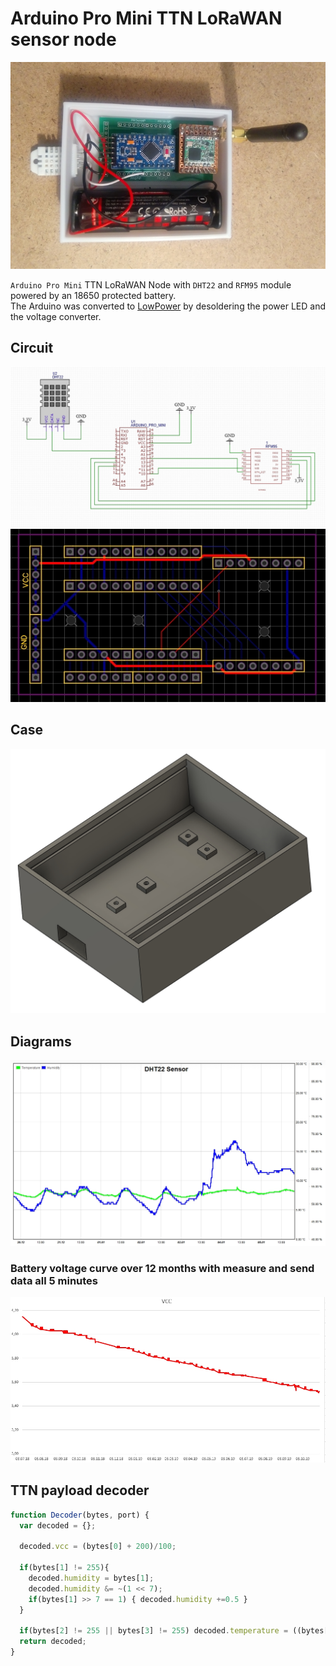 # Arduino Pro Mini TTN LoRaWAN sensor node

<img src="img/case_open.jpg">

`Arduino Pro Mini` TTN LoRaWAN Node with `DHT22` and `RFM95` module powered by an 18650 protected battery.  
The Arduino was converted to [LowPower](https://jackgruber.github.io/2019-12-27-Low-power-Arduino-Pro-Mini/) by desoldering the power LED and the voltage converter.

## Circuit

<img src="img/circuit.jpg">
<img src="gerber/promini_rfm95.jpg">

## Case

<img src="img/case_3d.jpg">

## Diagrams 
<img src="img/value_plot.jpg">

### Battery voltage curve over 12 months with measure and send data all 5 minutes

<img src="img/vcc_plot.jpg">

## TTN payload decoder

```javascript
function Decoder(bytes, port) {
  var decoded = {};
  
  decoded.vcc = (bytes[0] + 200)/100;
  
  if(bytes[1] != 255){
    decoded.humidity = bytes[1]; 
    decoded.humidity &= ~(1 << 7);
    if(bytes[1] >> 7 == 1) { decoded.humidity +=0.5 }
  }
  
  if(bytes[2] != 255 || bytes[3] != 255) decoded.temperature = ((bytes[2]<<24>>16 | bytes[3]) / 10);
  return decoded;
}
```

